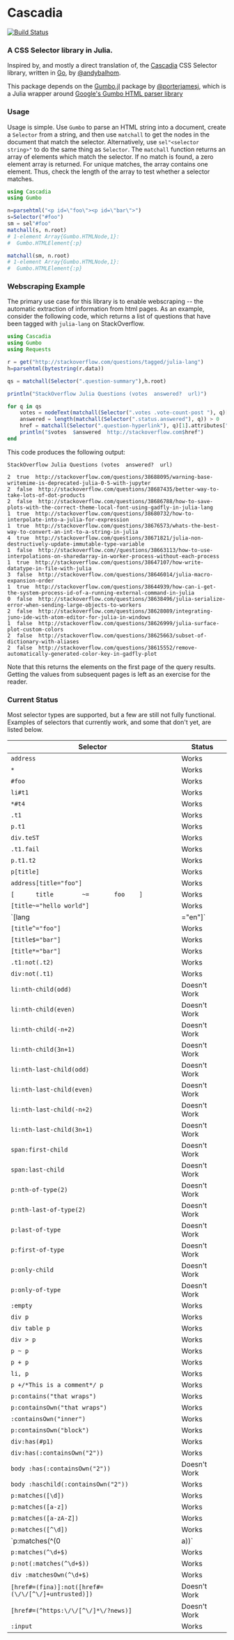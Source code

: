 # Cascadia

[![Build Status](https://travis-ci.org/Algocircle/Cascadia.jl.svg?branch=master)](https://travis-ci.org/Algocircle/Cascadia.jl)

### A CSS Selector library in Julia.

Inspired by, and mostly a direct translation of, the [Cascadia](https://github.com/andybalholm/cascadia) CSS Selector library, written in [Go](https://golang.org/), by [@andybalhom](https://github.com/andybalholm).

This package depends on the [Gumbo.jl](https://github.com/porterjamesj/Gumbo.jl) package by [@porterjamesj](https://github.com/porterjamesj), which is a Julia wrapper around [Google's Gumbo HTML parser library](https://github.com/google/gumbo-parser)

### Usage

Usage is simple. Use `Gumbo` to parse an HTML string into a document, create a `Selector` from a string, and then use `matchall` to get the nodes in the document that match the selector. Alternatively, use `sel"<selector string>"` to do the same thing as `Selector`. The `matchall` function returns an array of elements which match the selector. If no match is found, a zero element array is returned. For unique matches, the array contains one element. Thus, check the length of the array to test whether a selector matches.

```julia
using Cascadia
using Gumbo

n=parsehtml("<p id=\"foo\"><p id=\"bar\">")
s=Selector("#foo")
sm = sel"#foo"
matchall(s, n.root)
# 1-element Array{Gumbo.HTMLNode,1}:
#  Gumbo.HTMLElement{:p}

matchall(sm, n.root)
# 1-element Array{Gumbo.HTMLNode,1}:
#  Gumbo.HTMLElement{:p}
```

### Webscraping Example

The primary use case for this library is to enable webscraping -- the automatic extraction of information from html pages. As an example, consider the following code, which returns a list of questions that have been tagged with `julia-lang` on StackOverflow.

```julia
using Cascadia
using Gumbo
using Requests

r = get("http://stackoverflow.com/questions/tagged/julia-lang")
h=parsehtml(bytestring(r.data))

qs = matchall(Selector(".question-summary"),h.root)

println("StackOverflow Julia Questions (votes  answered?  url)")

for q in qs
    votes = nodeText(matchall(Selector(".votes .vote-count-post "), q)[1])
    answered = length(matchall(Selector(".status.answered"), q)) > 0
    href = matchall(Selector(".question-hyperlink"), q)[1].attributes["href"]
    println("$votes  $answered  http://stackoverflow.com$href")    
end
```

This code produces the following output:

```
StackOverflow Julia Questions (votes  answered?  url)

2  true  http://stackoverflow.com/questions/38688095/warning-base-writemime-is-deprecated-julia-0-5-with-jupyter
2  false  http://stackoverflow.com/questions/38687435/better-way-to-take-lots-of-dot-products
2  false  http://stackoverflow.com/questions/38686788/how-to-save-plots-with-the-correct-theme-local-font-using-gadfly-in-julia-lang
1  true  http://stackoverflow.com/questions/38680732/how-to-interpolate-into-a-julia-for-expression
1  true  http://stackoverflow.com/questions/38676573/whats-the-best-way-to-convert-an-int-to-a-string-in-julia
4  true  http://stackoverflow.com/questions/38671821/julia-non-destructively-update-immutable-type-variable
1  false  http://stackoverflow.com//questions/38663113/how-to-use-interpolations-on-sharedarray-in-worker-process-without-each-process
1  true  http://stackoverflow.com/questions/38647107/how-write-datatype-in-file-with-julia
3  false  http://stackoverflow.com/questions/38646014/julia-macro-expansion-order
1  true  http://stackoverflow.com/questions/38644939/how-can-i-get-the-system-process-id-of-a-running-external-command-in-julia
0  false  http://stackoverflow.com/questions/38638496/julia-serialize-error-when-sending-large-objects-to-workers
2  false  http://stackoverflow.com/questions/38628089/integrating-juno-ide-with-atom-editor-for-julia-in-windows
1  false  http://stackoverflow.com/questions/38626999/julia-surface-plot-custom-colors
2  false  http://stackoverflow.com/questions/38625663/subset-of-dictionary-with-aliases
2  false  http://stackoverflow.com/questions/38615552/remove-automatically-generated-color-key-in-gadfly-plot

```

Note that this returns the elements on the first page of the query results. Getting the values from subsequent pages is left as an exercise for the reader.


### Current Status

Most selector types are supported, but a few are still not fully functional. Examples of selectors that currently work, and some that don't  yet, are listed below.

| Selector | Status        |
|---------------|----------|
| `address` | Works         |
| `*` | Works         |
| `#foo` | Works         |
| `li#t1` | Works         |
| `*#t4` | Works         |
| `.t1` | Works         |
| `p.t1` | Works         |
| `div.teST` | Works         |
| `.t1.fail` | Works         |
| `p.t1.t2` | Works         |
| `p[title]` | Works         |
| `address[title="foo"]` | Works         |
| `[      title        ~=       foo    ]` | Works         |
| `[title~="hello world"]` | Works         |
| `[lang|="en"]` | Works         |
| `[title^="foo"]` | Works         |
| `[title$="bar"]` | Works         |
| `[title*="bar"]` | Works         |
| `.t1:not(.t2)` | Works         |
| `div:not(.t1)` | Works         |
| `li:nth-child(odd)` | Doesn't Work  |
| `li:nth-child(even)` | Doesn't Work  |
| `li:nth-child(-n+2) ` | Doesn't Work  |
| `li:nth-child(3n+1)` | Doesn't Work  |
| `li:nth-last-child(odd)` | Doesn't Work  |
| `li:nth-last-child(even)` | Doesn't Work  |
| `li:nth-last-child(-n+2)` | Doesn't Work  |
| `li:nth-last-child(3n+1)` | Doesn't Work  |
| `span:first-child` | Doesn't Work  |
| `span:last-child` | Doesn't Work  |
| `p:nth-of-type(2)` | Doesn't Work  |
| `p:nth-last-of-type(2)` | Doesn't Work  |
| `p:last-of-type` | Doesn't Work  |
| `p:first-of-type` | Doesn't Work  |
| `p:only-child` | Doesn't Work  |
| `p:only-of-type` | Doesn't Work  |
| `:empty` | Works         |
| `div p` | Works         |
| `div table p` | Works         |
| `div > p` | Works         |
| `p ~ p` | Works         |
| `p + p` | Works         |
| `li, p` | Works         |
| `p +/*This is a comment*/ p` | Works         |
| `p:contains("that wraps")` | Works         |
| `p:containsOwn("that wraps")` | Works         |
| `:containsOwn("inner")` | Works         |
| `p:containsOwn("block")` | Works         |
| `div:has(#p1)` | Works         |
| `div:has(:containsOwn("2"))` | Works         |
| `body :has(:containsOwn("2"))` | Doesn't Work  |
| `body :haschild(:containsOwn("2"))` | Works         |
| `p:matches([\d])` | Works         |
| `p:matches([a-z])` | Works         |
| `p:matches([a-zA-Z])` | Works         |
| `p:matches([^\d])` | Works         |
| `p:matches(^(0|a))` | Works         |
| `p:matches(^\d+$)` | Works         |
| `p:not(:matches(^\d+$))` | Works         |
| `div :matchesOwn(^\d+$)` | Works         |
| `[href#=(fina)]:not([href#=(\/\/[^\/]+untrusted)])` | Doesn't Work  |
| `[href#=(^https:\/\/[^\/]*\/?news)]` | Doesn't Work  |
| `:input` | Works |
